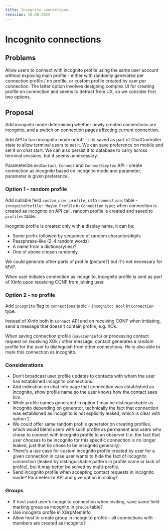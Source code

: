 ```yaml
---
title: Incognito connections
revision: 10.08.2022
---
```

# Incognito connections

## Problems

Allow users to connect with incognito profile using the same user account without exposing main profile - either with randomly generated per connection profile / no profile, or custom profile created by user per connection. The latter option involves designing complex UI for creating profile on connection and seems to detract from UX, so we consider first two options.

## Proposal

Add incognito mode determining whether newly created connections are incognito, and a switch on connection pages affecting current connection.

Add API to turn incognito mode on/off - it is saved as part of ChatController state to allow terminal users to set it. We can save preference on mobile and set it on chat start. We can also persist it to database to carry across terminal sessions, but it seems unnecessary.

Parameterize `AddContact`, `Connect` and `ConnectSimplex` API - create connection as incognito based on incognito mode and parameter, parameter is given preference.

### Option 1 - random profile

Add nullable field `custom_user_profile_id` to `connections` table - `incognitoProfile: Maybe Profile` in `Connection` type; when connection is created as incognito on API call, random profile is created and saved to `profiles` table.

Incognito profile is created only with a display name, it can be:

- Some prefix followed by sequence of random character/digits
- Passphrase-like (2-4 random words)
- A name from a dictionary(ies)?
- One of above chosen randomly.

We could generate other parts of profile (picture?) but it's not necessary for MVP.

When user initiates connection as incognito, incognito profile is sent as part of XInfo upon receiving CONF from joining user.

### Option 2 - no profile

Add `incognito` flag to `connections` table - `incognito: Bool` in `Connection` type.

Instead of XInfo both in `Connect` API and on receiving CONF when initiating, send a message that doesn't contain profile, e.g. XOk.

When saving connection profile (`saveConnInfo`) or processing contact request on receiving XOk / other message, contact generates a random profile for the user to distinguish from other connections. He is also able to mark this connection as incognito.

### Considerations

- Don't broadcast user profile updates to contacts with whom the user has established incognito connections.
- Add indication on chat info page that connection was established as incognito, show profile name so the user knows how the contact sees him.
- While profile names generated in option 1 may be distinguishable as incognito depending on generator, technically the fact that connection was established as incognito is not explicitly leaked, which is clear with option 2.
- We could offer same random profile generator on creating profiles, which would blend users with such profile as permanent and users who chose to connect with incognito profile to an observer (i.e. the fact that user chooses to be incognito for this specific connection is no longer leaked, just that he chose to be incognito generally).
- There's a use case for custom incognito profile created by user for a given connection in case user wants to hide the fact of incognito connection (leaked by distinguishable pattern in profile name or lack of profile), but it may better be solved by multi-profile.
- Send incognito profile when accepting contact requests in incognito mode? Parameterize API and give option in dialog?

### Groups

- If host used user's incognito connection when inviting, save same field marking group as incognito in `groups` table?
- Use incognito profile in XGrpMemInfo
- Allow host to create group in incognito profile - all connections with members are created as incognito?
